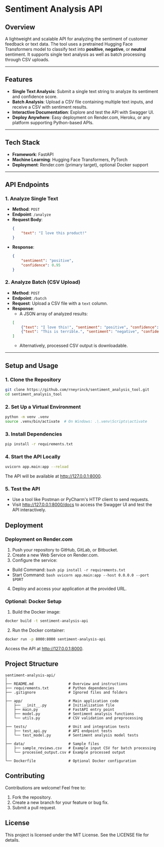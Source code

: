 # Sentiment Analysis API

## Overview
A lightweight and scalable API for analyzing the sentiment of customer feedback or text data. The tool uses a pretrained Hugging Face Transformers model to classify text into **positive**, **negative**, or **neutral** sentiment. It supports single text analysis as well as batch processing through CSV uploads.

---

## Features
- **Single Text Analysis**: Submit a single text string to analyze its sentiment and confidence score.
- **Batch Analysis**: Upload a CSV file containing multiple text inputs, and receive a CSV with sentiment results.
- **Interactive Documentation**: Explore and test the API with Swagger UI.
- **Deploy Anywhere**: Easy deployment on Render.com, Heroku, or any platform supporting Python-based APIs.

---

## Tech Stack
- **Framework**: FastAPI
- **Machine Learning**: Hugging Face Transformers, PyTorch
- **Deployment**: Render.com (primary target), optional Docker support

---

## API Endpoints

### 1. Analyze Single Text
- **Method**: `POST`
- **Endpoint**: `/analyze`
- **Request Body**:
    ```json
    {
        "text": "I love this product!"
    }
    ```
- **Response**:
    ```json
    {
        "sentiment": "positive",
        "confidence": 0.95
    }
    ```

### 2. Analyze Batch (CSV Upload)
- **Method**: `POST`
- **Endpoint**: `/batch`
- **Request**: Upload a CSV file with a `text` column.
- **Response**:
    - A JSON array of analyzed results:
    ```json
    [
        {"text": "I love this!", "sentiment": "positive", "confidence": 0.99},
        {"text": "This is terrible.", "sentiment": "negative", "confidence": 0.98}
    ]
    ```
    - Alternatively, processed CSV output is downloadable.

---

## Setup and Usage

### 1. Clone the Repository
```bash
git clone https://github.com/rneyrinck/sentiment_analysis_tool.git
cd sentiment_analysis_tool
```
### 2. Set Up a Virtual Environment
```bash
python -m venv .venv
source .venv/bin/activate  # On Windows: .\.venv\Scripts\activate
```
### 3. Install Dependencies
```bash
pip install -r requirements.txt
```
### 4. Start the API Locally
```bash
uvicorn app.main:app --reload
```
The API will be available at http://127.0.0.1:8000.

### 5. Test the API
- Use a tool like Postman or PyCharm's HTTP client to send requests.
- Visit http://127.0.0.1:8000/docs to access the Swagger UI and test the API interactively.

## Deployment
### Deployment on Render.com
1. Push your repository to GitHub, GitLab, or Bitbucket.
2. Create a new Web Service on Render.com.
3. Configure the service:
- Build Command: ```bash pip install -r requirements.txt```
- Start Command: ```bash uvicorn app.main:app --host 0.0.0.0 --port $PORT```
4. Deploy and access your application at the provided URL.
### Optional: Docker Setup
1. Build the Docker image:
```bash
docker build -t sentiment-analysis-api
```
2. Run the Docker container:
```bash
docker run -p 8000:8000 sentiment-analysis-api
```
Access the API at http://127.0.0.1:8000.
## Project Structure
```plaintext
sentiment-analysis-api/
│
├── README.md                # Overview and instructions
├── requirements.txt         # Python dependencies
├── .gitignore               # Ignored files and folders
│
├── app/                     # Main application code
│   ├── __init__.py          # Initialization file
│   ├── main.py              # FastAPI entry point
│   ├── model.py             # Sentiment analysis functions
│   └── utils.py             # CSV validation and preprocessing
│
├── tests/                   # Unit and integration tests
│   ├── test_api.py          # API endpoint tests
│   └── test_model.py        # Sentiment analysis model tests
│
├── data/                    # Sample files
│   ├── sample_reviews.csv   # Example input CSV for batch processing
│   └── processed_output.csv # Example processed output
│
└── Dockerfile               # Optional Docker configuration
```
## Contributing
Contributions are welcome! Feel free to:

1. Fork the repository.
2. Create a new branch for your feature or bug fix.
3. Submit a pull request.

## License
This project is licensed under the MIT License. See the LICENSE file for details.